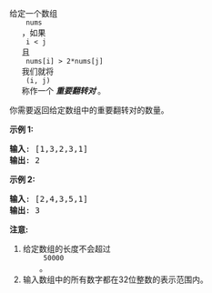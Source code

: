 <html>
 <body>
  <p>
   给定一个数组
   <code>
    nums
   </code>
   ，如果
   <code>
    i &lt; j
   </code>
   且
   <code>
    nums[i] &gt; 2*nums[j]
   </code>
   我们就将
   <code>
    (i, j)
   </code>
   称作一个
   <strong>
    <em>
     重要翻转对
    </em>
   </strong>
   。
  </p>
  <p>
   你需要返回给定数组中的重要翻转对的数量。
  </p>
  <p>
   <strong>
    示例 1:
   </strong>
  </p>
  <pre>
<strong>输入</strong>: [1,3,2,3,1]
<strong>输出</strong>: 2
</pre>
  <p>
   <strong>
    示例 2:
   </strong>
  </p>
  <pre>
<strong>输入</strong>: [2,4,3,5,1]
<strong>输出</strong>: 3
</pre>
  <p>
   <strong>
    注意:
   </strong>
  </p>
  <ol>
   <li>
    给定数组的长度不会超过
    <code>
     50000
    </code>
    。
   </li>
   <li>
    输入数组中的所有数字都在32位整数的表示范围内。
   </li>
  </ol>
 </body>
</html>